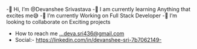 -👋 Hi, I’m @Devanshee Srivastava
-👀 I am currently learning Anything that excites me😅
-🌱 I’m currently Working on Full Stack Developer
-👯 I’m looking to collaborate on Exciting projects
- How to reach me ...deva.sri436@gmail.com
- Social:-
  https://linkedin.com/in/devanshee-sri-7b7062149-

<!---
Devanshee-sri/Devanshee-sri is a ✨ special ✨ repository because its `README.md` (this file) appears on your GitHub profile.
You can click the Preview link to take a look at your changes.
--->
